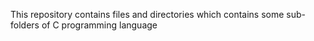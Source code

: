 This repository contains files and directories which contains some sub-folders of C programming language

